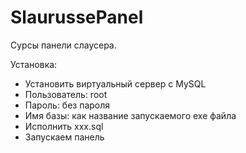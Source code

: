 # SlaurussePanel
Сурсы панели слаусера.

Установка:
* Установить виртуальный сервер с MySQL
* Пользователь: root
* Пароль: без пароля
* Имя базы: как название запускаемого exe файла
* Исполнить xxx.sql
* Запускаем панель
